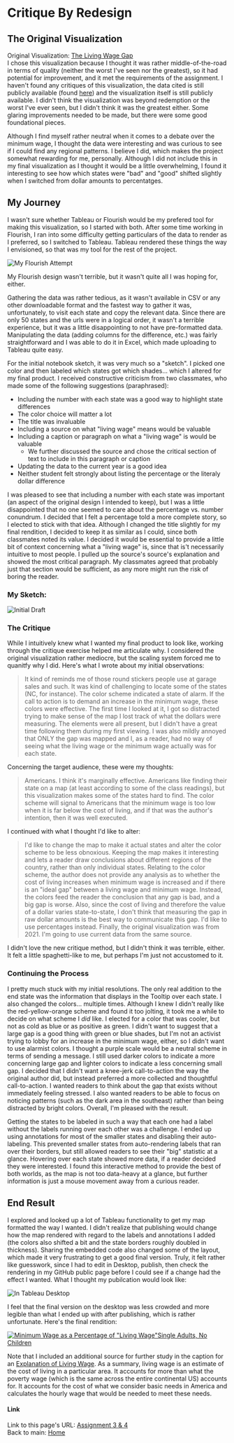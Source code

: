 # Critique By Redesign    
## The Original Visualization    
Original Visualization: [The Living Wage Gap](https://www.statista.com/chart/25574/living-wage-vs-minimum-wage-by-us-state/)    
I chose this visualization because I thought it was rather middle-of-the-road in terms of quality (neither the worst I've seen nor the greatest), so it had potential for improvement, and it met the requirements of the assignment. I haven't found any critiques of this visualization, the data cited is still publicly available (found [here](https://livingwage.mit.edu)) and the visualization itself is still publicly available. I didn't think the visualization was beyond redemption or the worst I've ever seen, but I didn't think it was the greatest either. Some glaring improvements needed to be made, but there were some good foundational pieces.

Although I find myself rather neutral when it comes to a debate over the minimum wage, I thought the data were interesting and was curious to see if I could find any regional patterns. I believe I did, which makes the project somewhat rewarding for me, personally. Although I did not include this in my final visualization  as I thought it would be a little overwhelming, I found it interesting to see how which states were "bad" and "good" shifted slightly when I switched from dollar amounts to percentatges.    

## My Journey    
I wasn't sure whether Tableau or Flourish would be my prefered tool for making this visualization, so I started with both. After some time working in Flourish, I ran into some difficulty getting particulars of the data to render as I preferred, so I switched to Tableau. Tableau rendered these things the way I envisioned, so that was my tool for the rest of the project.

![My Flourish Attempt](/Flourish.png)

My Flourish design wasn't terrible, but it wasn't quite all I was hoping for, either.

Gathering the data was rather tedious, as it wasn't available in CSV or any other downloadable format and the fastest way to gather it was, unfortunately, to visit each state and copy the relevant data. Since there are only 50 states and the urls were in a logical order, it wasn't a terrible experience, but it was a little disappointing to not have pre-formatted data. Manipulating the data (adding columns for the difference, etc.) was fairly straightforward and I was able to do it in Excel, which made uploading to Tableau quite easy.

For the initial notebook sketch, it was very much so a "sketch". I picked one color and then labeled which states got which shades... which I altered for my final product. I received constructive criticism from two classmates, who made some of the following suggestions (paraphrased):   
- Including the number with each state was a good way to highlight state differences
- The color choice will matter a lot
- The title was invaluable
- Including a source on what "living wage" means would be valuable
- Including a caption or paragraph on what a "living wage" is would be valuable
  - We further discussed the source and chose the critical section of text to include in this paragraph or caption
- Updating the data to the current year is a good idea
- Neither student felt strongly about listing the percentage or the literaly dollar difference

I was pleased to see that including a number with each state was important (an aspect of the original design I intended to keep), but I was a little disappointed that no one seemed to care about the percentage vs. number conundrum. I decided that I felt a percentage told a more complete story, so I elected to stick with that idea. Although I changed the title slightly for my final rendition, I decided to keep it as similar as I could, since both classmates noted its value. I decided it would be essential to provide a little bit of context concerning what a "living wage" is, since that is't necessarily intuitive to most people. I pulled up the source's source's explanation and showed the most critical paragraph. My classmates agreed that probably just that section would be sufficient, as any more might run the risk of boring the reader.

### My Sketch:
![Initial Draft](/Sketch.png)

### The Critique

While I intuitively knew what I wanted my final product to look like, working through the critique exercise helped me articulate why. I considered the original visualization rather mediocre, but the scaling system forced me to quanitfy why I did. Here's what I wrote about my initial observations:
>It kind of reminds me of those round stickers people use at garage sales and such. It was kind of challenging to locate some of the states (NC, for instance). The color scheme indicated a state of alarm. If the call to action is to demand an increase in the minimum wage, these colors were effective. The first time I looked at it, I got so distracted trying to make sense of the map I lost track of what the dollars were measuring. The elements were all present, but I didn't have a great time following them during my first viewing. I was also mildly annoyed that ONLY the gap was mapped and I, as a reader, had no way of seeing what the living wage or the minimum wage actually was for each state.

Concerning the target audience, these were my thoughts:
> Americans. I think it's marginally effective. Americans like finding their state on a map (at least according to some of the class readings), but this visualization makes some of the states hard to find. The color scheme will signal to Americans that the minimum wage is too low when it is far below the cost of living, and if that was the author's intention, then it was well executed.

I continued with what I thought I'd like to alter:
> I'd like to change the map to make it actual states and alter the color scheme to be less obnoxious. Keeping the map makes it interesting and lets a reader draw conclusions about different regions of the country, rather than only individual states. Relating to the color scheme, the author does not provide any analysis as to whether the cost of living increases when minimum wage is increased and if there is an "ideal gap" between a living wage and minimum wage. Instead, the colors feed the reader the conclusion that any gap is bad, and a big gap is worse. Also, since the cost of living and therefore the value of a dollar varies state-to-state, I don't think that measuring the gap in raw dollar amounts is the best way to communicate this gap. I'd like to use percentages instead. Finally, the original visualization was from 2021. I'm going to use current data from the same source.


I didn't love the new critique method, but I didn't think it was terrible, either. It felt a little spaghetti-like to me, but perhaps I'm just not accustomed to it.

### Continuing the Process
I pretty much stuck with my initial resolutions. The only real addition to the end state was the information that displays in the Tooltip over each state. I also changed the colors... multiple times. Although I knew I didn't really like the red-yellow-orange scheme and found it too jolting, it took me a while to decide on what scheme I *did* like. I elected for a color that was cooler, but not as cold as blue or as positive as green. I didn't want to suggest that a large gap is a good thing with green or blue shades, but I'm not an activist trying to lobby for an increase in the minimum wage, either, so I didn't want to use alarmist colors. I thought a purple scale would be a neutral scheme in terms of sending a message. I still used darker colors to indicate a more concerning large gap and lighter colors to indicate a less concerning small gap. I decided that I didn't want a knee-jerk call-to-action the way the original author did, but instead preferred a more collected and thoughtful call-to-action. I wanted readers to think about the gap that exists without immediately feeling stressed. I also wanted readers to be able to focus on noticing patterns (such as the dark area in the southeast) rather than being distracted by bright colors. Overall, I'm pleased with the result.

Getting the states to be labeled in such a way that each one had a label without the labels running over each other was a challenge. I ended up using annotations for most of the smaller states and disabling their auto-labeling. This prevented smaller states from auto-rendering labels that ran over their borders, but still allowed readers to see their "big" statistic at a glance. Hovering over each state showed more data, if a reader decided they were interested. I found this interactive method to provide the best of both worlds, as the map is not too data-heavy at a glance, but further information is just a mouse movement away from a curious reader.

## End Result
I explored and looked up a lot of Tableau functionality to get my map formatted the way I wanted. I didn't realize that publishing would change how the map rendered with regard to the labels and annotations I added (the colors also shifted a bit and the state borders roughly doubled in thickness). Sharing the embedded code also changed some of the layout, which made it very frustrating to get a good final version. Truly, it felt rather like guesswork, since I had to edit in Desktop, publish, then check the rendering in my GitHub public page before I could see if a change had the effect I wanted.
What I thought my pubilcation would look like:

![In Tableau Desktop](/Target.png)

I feel that the final version on the desktop was less crowded and more legible than what I ended up with after publishing, which is rather unfortunate. Here's the final rendition:

<div class='tableauPlaceholder' id='viz1695266829083' style='position: relative'><noscript><a href='#'><img alt='Minimum Wage as a Percentage of &quot;Living Wage&quot;Single Adults, No Children ' src='https:&#47;&#47;public.tableau.com&#47;static&#47;images&#47;As&#47;Assignment34_16952631849160&#47;Dashboard1&#47;1_rss.png' style='border: none' /></a></noscript><object class='tableauViz'  style='display:none;'><param name='host_url' value='https%3A%2F%2Fpublic.tableau.com%2F' /> <param name='embed_code_version' value='3' /> <param name='site_root' value='' /><param name='name' value='Assignment34_16952631849160&#47;Dashboard1' /><param name='tabs' value='no' /><param name='toolbar' value='yes' /><param name='static_image' value='https:&#47;&#47;public.tableau.com&#47;static&#47;images&#47;As&#47;Assignment34_16952631849160&#47;Dashboard1&#47;1.png' /> <param name='animate_transition' value='yes' /><param name='display_static_image' value='yes' /><param name='display_spinner' value='yes' /><param name='display_overlay' value='yes' /><param name='display_count' value='yes' /><param name='language' value='en-US' /><param name='filter' value='publish=yes' /></object>
</div>
<script type='text/javascript'>
 var divElement = document.getElementById('viz1695266829083');
 var vizElement = divElement.getElementsByTagName('object')[0]; 
 if ( divElement.offsetWidth > 800 ) { vizElement.style.width='100%';vizElement.style.height=(divElement.offsetWidth*0.75)+'px';}
 else if ( divElement.offsetWidth > 500 ) { vizElement.style.width='100%';vizElement.style.height=(divElement.offsetWidth*0.75)+'px';}
 else { vizElement.style.width='100%';vizElement.style.height='777px';}  
 var scriptElement = document.createElement('script');   
 scriptElement.src = 'https://public.tableau.com/javascripts/api/viz_v1.js';
 vizElement.parentNode.insertBefore(scriptElement, vizElement);
</script>


Note that I included an additional source for further study in the caption for an [Explanation of Living Wage](https://livingwage.mit.edu/resources/Living-Wage-Users-Guide-Technical-Documentation-2023-02-01.pdf). As a summary, living wage is an estimate of the cost of living in a particular area. It accounts for more than what the poverty wage (which is the same across the entire continental US) accounts for. It accounts for the cost of what we consider basic needs in America and calculates the hourly wage that would be needed to meet these needs.

#### Link
Link to this page's URL: [Assignment 3 & 4](https://abiabrown.github.io/TSWD/Assignment_3&4)   
Back to main: [Home](https://abiabrown.github.io/TSWD)
